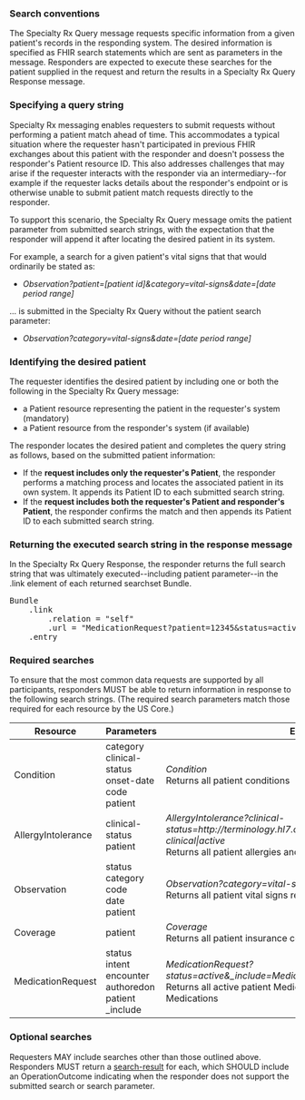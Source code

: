 ### Search conventions

The Specialty Rx Query message requests specific information from a given patient's records in the responding system. The desired information is specified as FHIR search statements which are sent as parameters in the message. Responders are expected to execute these searches for the patient supplied in the request and return the results in a Specialty Rx Query Response message.

### Specifying a query string

Specialty Rx messaging enables requesters to submit requests without performing a patient match ahead of time. This accommodates a typical situation where the requester hasn't participated in previous FHIR exchanges about this patient with the responder and doesn't possess the responder's Patient resource ID. This also addresses challenges that may arise if the requester interacts with the responder via an intermediary--for example if the requester lacks details about the responder's endpoint or is otherwise unable to submit patient match requests directly to the responder.

To support this scenario, the Specialty Rx Query message omits the patient parameter from submitted search strings, with the expectation that the responder will append it after locating the desired patient in its system. 

For example, a search for a given patient's vital signs that that would ordinarily be stated as:

- *Observation?patient=[patient id]&category=vital-signs&date=[date period range]*

... is submitted in the Specialty Rx Query without the patient search parameter:

- *Observation?category=vital-signs&date=[date period range]*

### Identifying the desired patient

The requester identifies the desired patient by including one or both the following in the Specialty Rx Query message:

- a Patient resource representing the patient in the requester's system (mandatory)
- a Patient resource from the responder's system (if available)

The responder locates the desired patient and completes the query string as follows, based on the submitted patient information:

- If the **request includes only the requester's Patient**, the responder performs a matching process and locates the associated patient in its own system. It appends its Patient ID to each submitted search string.
- If the **request includes both the requester's Patient and responder's Patient**, the responder confirms the match and then appends its Patient ID to each submitted search string. 

### Returning the executed search string in the response message

In the Specialty Rx Query Response, the responder returns the full search string that was ultimately executed--including patient parameter--in the .link element of each returned searchset Bundle.

<pre>
Bundle
    .link
        .relation = "self"
        .url = "MedicationRequest?patient=12345&status=active"
    .entry
</pre>
### Required searches

To ensure that the most common data requests are supported by all participants, responders MUST be able to return information in response to the following search strings. (The required search parameters match those required for each resource by the US Core.)  

<table class="grid">
<thead>
<tr>
<th>Resource</th>
<th style="width:150px">Parameters</th>
<th>Example</th>
</tr>
</thead>
<tbody>
<tr>
<td>Condition</td>
<td>category<br/>clinical-status<br/>onset-date<br/>code<br/>patient</td>
<td><em>Condition</em><br />Returns all patient conditions</td>
</tr>
<tr>
<td>AllergyIntolerance</td>
<td>clinical-status<br/>patient</td>
    <td><em>AllergyIntolerance?clinical-status=http://terminology.hl7.org/CodeSystem/allergyintolerance-clinical|active</em>
<br />Returns all patient allergies and intolerances
    </td></tr>
<tr>
<td>Observation</td>
<td>status<br/>category <br/>code<br/>date<br/>patient</td>
    <td><em>Observation?category=vital-signs&amp;date=[date period range]</em><br/>Returns all patient vital signs recorded in the specified date period</td>
</tr>
<tr>
<td>Coverage</td>
<td>patient</td>
<td><em>Coverage</em><br/>Returns all patient insurance coverages</td>
</tr>
<tr>
<td>MedicationRequest</td>
<td>status<br/>intent<br/>encounter<br/>authoredon<br/>patient<br/>_include</td>
<td><em>MedicationRequest?status=active&amp;_include=MedicationRequest:Medication</em><br/>Returns all active patient MedicationRequests and the associated Medications</td>
</tr>
</tbody>
</table>


### Optional searches

Requesters MAY include searches other than those outlined above. Responders MUST return a [search-result](StructureDefinition-specialty-rx-search-result-bundle.html) for each, which SHOULD include an OperationOutcome indicating when the responder does not support the submitted search or search parameter.  

<br>


